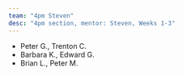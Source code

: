 ```yaml
---
team: "4pm Steven"
desc: "4pm section, mentor: Steven, Weeks 1-3"
---
```


* Peter G., Trenton C.
* Barbara K., Edward G. 
* Brian L., Peter M.
